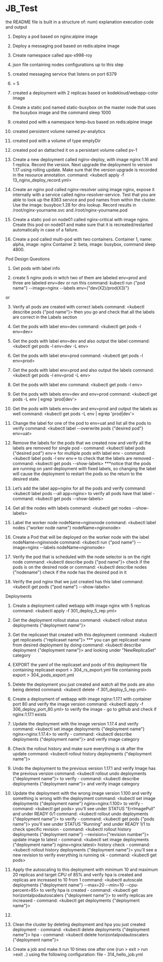# JB_Test
the README file is built in a structure of:
num) explanation
execution code and output


1) Deploy a pod based on nginx:alpine image
<!-- 
ubuntu@ip-172-31-10-80:~/JB_Test$ kubectl apply -f 01_nginx_pod.yml
pod/nginx-pod-roy created
ubuntu@ip-172-31-10-80:~/JB_Test$ kubectl get pods
NAME            READY   STATUS    RESTARTS   AGE
nginx-pod-roy   1/1     Running   0          11s 
 -->

2) Deploy a messaging pod based on redis:alpine image
<!-- 
ubuntu@ip-172-31-10-80:~/JB_Test$ kubectl apply -f 02_messaging_pod.yml
pod/messaging created 
ubuntu@ip-172-31-10-80:~/JB_Test$ kubectl get pods
NAME            READY   STATUS    RESTARTS   AGE
messaging       1/1     Running   0          7s    
 -->

3) Create namespace called apx-x998-roy
<!-- 
ubuntu@ip-172-31-10-80:~/JB_Test$ kubectl apply -f 03_namespace.yml
namespace/apx-x998-roy created
ubuntu@ip-172-31-10-80:~/JB_Test$ kubectl get ns
NAME              STATUS   AGE
apx-x998-roy      Active   5s  
 -->

4) json file containing nodes configurations up to this step
<!-- 
ubuntu@ip-172-31-10-80:~/JB_Test$ kubectl get nodes -o json > 04_tmp_nodes.json
 -->

5) created messaging service that listens on port 6379
<!-- 
ubuntu@ip-172-31-10-80:~/JB_Test$ kubectl apply -f 05_messaging_service.yml
service/messaging-service created
ubuntu@ip-172-31-10-80:~/JB_Test$ kubectl get svc
NAME                TYPE        CLUSTER-IP      EXTERNAL-IP   PORT(S)    AGE
messaging-service   ClusterIP   100.70.60.189   <none>        6379/TCP   5s    
 -->
6) = 5

7) created a deployment with 2 replicas based on kodekloud/webapp-color image
<!-- 
ubuntu@ip-172-31-10-80:~/JB_Test$ kubectl apply -f 07_deploy_2_rep.yml
deployment.apps/hr-web-app created
ubuntu@ip-172-31-10-80:~/JB_Test$ kubectl get deployments.apps hr-web-app
NAME         READY   UP-TO-DATE   AVAILABLE   AGE
hr-web-app   2/2     2            2           16s 
 -->

8) Create a static pod named static-busybox on the master node that uses the busybox
image and the command sleep 1000





9) created pod with a namespace temp-bus based on redis:alpine image
<!-- 
ubuntu@ip-172-31-10-80:~/JB_Test$ kubectl apply -f 09_pod_namespace.yml
namespace/finance-roy created
pod/temp-bus created
ubuntu@ip-172-31-10-80:~/JB_Test$ kubectl get ns
NAME              STATUS   AGE
finance-roy       Active   15s
ubuntu@ip-172-31-10-80:~/JB_Test$ kubectl get pods --namespace=finance-roy
NAME       READY   STATUS    RESTARTS   AGE
temp-bus   1/1     Running   0          2m
 -->

10) created persistent volume named pv-analytics
<!-- 
ubuntu@ip-172-31-10-80:~/JB_Test$ kubectl apply -f 10_persistant_volume.yml
persistentvolume/pv-analytics created
ubuntu@ip-172-31-10-80:~/JB_Test$ kubectl get pv
NAME           CAPACITY   ACCESS MODES   RECLAIM POLICY   STATUS      CLAIM   STORAGECLASS   REASON   AGE
pv-analytics   100Mi      RWX            Retain           Available                                   72s
 -->

11) created pod with a volume of type emptyDir
<!-- 
ubuntu@ip-172-31-10-80:~/JB_Test$ kubectl apply -f 11_redis_storage.yml
pod/redis-storage-roy created
ubuntu@ip-172-31-10-80:~/JB_Test$ kubectl get pods
NAME                          READY   STATUS    RESTARTS   AGE
redis-storage-roy             1/1     Running   0          23s
 -->

12) created pod an dattached it on a persistant volume called pv-1
<!-- 
ubuntu@ip-172-31-10-80:~/JB_Test$ kubectl apply -f 12_pod_pv.yml
persistentvolume/pv-1 created
persistentvolumeclaim/pv-1 created
pod/use-pv-roy created
ubuntu@ip-172-31-10-80:~/JB_Test$ kubectl get pv pv-1
NAME   CAPACITY   ACCESS MODES   RECLAIM POLICY   STATUS      CLAIM   STORAGECLASS   REASON   AGE
pv-1   100Mi      RWO            Retain           Available                                   13s
ubuntu@ip-172-31-10-80:~/JB_Test$ kubectl get pvc pv-1
NAME   STATUS   VOLUME                                     CAPACITY   ACCESS MODES   STORAGECLASS    AGE
pv-1   Bound    pvc-f9245503-487e-4249-913b-52b4f2eac960   1Gi        RWO            kops-ssd-1-17   21s
ubuntu@ip-172-31-10-80:~/JB_Test$ kubectl get pods use-pv-roy
NAME         READY   STATUS    RESTARTS   AGE
use-pv-roy   1/1     Running   0          43s
 -->

13) Create a new deployment called nginx-deploy, with image nginx:1.16 and 1 replica. Record the version. Next upgrade the deployment to version 1.17 using rolling update. Make sure that the version upgrade is recorded in the resource annotation.
command: \<kubectl apply -f 13_nginx_deploy_record.yml\>
<!-- 
ubuntu@ip-172-31-10-80:~/JB_Test$ kubectl apply -f 13_nginx_deploy_record.yml
deployment.apps/nginx-deploy created
ubuntu@ip-172-31-10-80:~/JB_Test$ kubectl get deployments nginx-deploy
NAME           READY   UP-TO-DATE   AVAILABLE   AGE
nginx-deploy   1/1     1            1           17s
ubuntu@ip-172-31-10-80:~/JB_Test$ kubectl set image deployments nginx-deploy nginx=nginx:1.17 --record
deployment.apps/nginx-deploy image updated
ubuntu@ip-172-31-10-80:~/JB_Test$ kubectl describe deployments nginx-deploy
Name:                   nginx-deploy
...
Annotations:            deployment.kubernetes.io/revision: 2
                        kubernetes.io/change-cause: kubectl set image deployments nginx-deploy nginx=nginx:1.17 --record=true
...                        
    Image:        nginx:1.17
 -->

14) Create an nginx pod called nginx-resolver using image nginx, expose it internally with a service called nginx-resolver-service. Test that you are able to look up the 8363 service and pod names from within the cluster. Use the image: busybox:1.28 for dns lookup. Record results in /root/nginx-yourname.svc and /root/nginx-yourname.pod
<!-- 
ubuntu@ip-172-31-15-28:~/JB_Test$ kubectl apply -f 14_deploy_and_service.yml
service/nginx-resolver-service created
pod/nginx-resolver created
ubuntu@ip-172-31-15-28:~/JB_Test$ kubectl get svc nginx-resolver-service
NAME                     TYPE        CLUSTER-IP     EXTERNAL-IP   PORT(S)   AGE
nginx-resolver-service   ClusterIP   100.66.254.0   <none>        80/TCP    10s
ubuntu@ip-172-31-15-28:~/JB_Test$ kubectl get pods nginx-resolver
NAME             READY   STATUS    RESTARTS   AGE
nginx-resolver   1/1     Running   0          20s
ubuntu@ip-172-31-15-28:~/JB_Test$ kubectl run test-nslookup --image=busybox:1.28 -- nslookup nginx-resolver-service
pod/test-nslookup created
ubuntu@ip-172-31-15-28:~/JB_Test$ kubectl logs test-nslookup
Server:    100.64.0.10
Address 1: 100.64.0.10 kube-dns.kube-system.svc.cluster.local

Name:      nginx-resolver-service
Address 1: 100.66.254.0 nginx-resolver-service.default.svc.cluster.local
 -->


15) Create a static pod on node01 called nginx-critical with image nginx. Create this pod
on node01 and make sure that it is recreated/restarted automatically in case of a
failure.


16) Create a pod called multi-pod with two containers.
Container 1, name: alpha, image: nginx
Container 2: beta, image: busybox, command sleep 4800.
<!-- 
ubuntu@ip-172-31-10-80:~/JB_Test$ kubectl apply -f 16_pod_2_containers.yml
pod/multi-pod created
ubuntu@ip-172-31-10-80:~/JB_Test$ kubectl get pods
NAME                           READY   STATUS    RESTARTS   AGE
multi-pod                      2/2     Running   0          46s
ubuntu@ip-172-31-10-80:~/JB_Test$ kubectl describe pods multi-pod
Name:         multi-pod
...
Containers:
  alpha:
...
  beta:
...
    Command:
      sleep
    Args:
      4800
 -->


Pod Design Questions

1) Get pods with label info
<!-- 
ubuntu@ip-172-31-10-80:~/JB_Test$ kubectl get pods --show-labels
NAME                           READY   STATUS    RESTARTS   AGE     LABELS
messaging                      1/1     Running   0          45m     tier=msg
multi-pod                      2/2     Running   0          3m43s   <none>
use-pv-roy                     1/1     Running   0          15m     run=use-pv-roy
 -->

2) create 5 nginx pods in witch two of them are labeled env=prod and three are labeled env=dev
or run this command: kubectl run {"pod name"} --image=nginx --labels env={"dev(X2)/prod(X3)"}
<!-- 
ubuntu@ip-172-31-10-80:~/JB_Test$ kubectl apply -f 202_nginx_pods.yml
deployment.apps/deploy-dev created
deployment.apps/deploy-prod created
ubuntu@ip-172-31-10-80:~/JB_Test$ kubectl get deployments.apps
NAME           READY   UP-TO-DATE   AVAILABLE   AGE
deploy-dev     3/3     3            3           2m49s
deploy-prod    2/2     2            2           2m49s
 -->
or










3) Verify all pods are created with correct labels
command: \<kubectl describe pods {"pod name"}\>
then you go and check that all the labels are correct in the Labels section





4) Get the pods with label env=dev
command: \<kubectl get pods -l env=dev\>





5) Get the pods with label env=dev and also output the label
command: \<kubectl get pods -l env=dev -L env\>

6) Get the pods with label env=prod
command: \<kubectl get pods -l env=prod\>

7) Get the pods with label env=prod and also output the labels
command: \<kubectl get pods -l env=prod -L env\>

8) Get the pods with label env
command: \<kubectl get pods -l env\>

9) Get the pods with labels env=dev and env=prod
command: \<kubectl get pods -L env | egrep 'prod|dev'\>

10) Get the pods with labels env=dev and env=prod and output the labels as well
command: \<kubectl get pods -L env | egrep 'prod|dev'\>

11) Change the label for one of the pod to env=uat and list all the pods to verify
command: \<kubectl label --overwrite pods {"desired pod"} env=uat\>

12) Remove the labels for the pods that we created now and verify all the labels are removed
for single pod - command: \<kubectl label pods {"desired pod"} env-\>
for multiple pods with label env - command: \<kubectl label pods -l env env-\>
to check that the labels are removed - command: \<kubectl get pods --show-labels\>
***notice that the pods are running on yaml deployment with fixed labels, so changing the label will cause the deployment to restart the pods so the return to the desired state.

13) Let’s add the label app=nginx for all the pods and verify 
command: \<kubectl label pods --all app=nginx\>
to verify all pods have that label - command: \<kubectl get pods --show-labels\>

14) Get all the nodes with labels
command: \<kubectl get nodes --show-labels\>

15) Label the worker node nodeName=nginxnode
command: \<kubectl label nodes {"worker node name"} nodeName=nginxnode\>     

16) Create a Pod that will be deployed on the worker node with the label nodeName=nginxnode
command: \<kubectl run {"pod name"} --image=nginx --labels nodeName=nginxnode\>

17) Verify the pod that is scheduled with the node selector is on the right node
command: \<kubectl describe pods {"pod name"}\>
check if the pods is on the desired node
or command: \<kubectl describe nodes {"nodename"}
check if the node has the desired pod in it

18) Verify the pod nginx that we just created has this label
command: \<kubectl get pods {"pod name"} --show-labels\>


Deployments

1) Create a deployment called webapp with image nginx with 5 replicas
command: \<kubectl apply -f 301_deploy_5_rep.yml\>

2) Get the deployment rollout status
command: \<kubectl rollout status deployments {"deployment name"}\>

3) Get the replicaset that created with this deployment
command: \<kubectl get replicasets {"replicaset name"}\>
*** you can get replicaset name from desired deployment by doing command: \<kubectl describe deployment {"deployment name"}\> and looking under "NewReplicaSet" category

4) EXPORT the yaml of the replicaset and pods of this deployment
file containing replicaset export > 304_rs_export.yml
file containing pods export > 304_pods_export.yml

5) Delete the deployment you just created and watch all the pods are also being deleted
command: \<kubectl delete -f 301_deploy_5_rep.yml\>

6) Create a deployment of webapp with image nginx:1.17.1 with container port 80 and verify the image version
command: \<kubectl apply -f 306_deploy_port_80.yml\>
to verify the image - go to github and check if nginx:1.17.1 exists

7) Update the deployment with the image version 1.17.4 and verify
command: \<kubectl set image deployments {"deployment name"} nginx=nginx:1.17.4\>
to verify - command: \<kubectl describe deployments {"deployment name"}\> and verify image category

8) Check the rollout history and make sure everything is ok after the update
command: \<kubectl rollout history deployments {"deployment name"}\>

9) Undo the deployment to the previous version 1.17.1 and verify Image has the previous version
command: \<kubectl rollout undo deployments {"deployment name"}\>
to verify - command: \<kubectl describe deployments {"deployment name"}\> and verify image category

10) Update the deployment with the wrong image version 1.100 and verify something is wrong with the deployment
command: \<kubectl set image deployments {"deployment name"} nginx=nginx:1.100\>
to verify - command: \<kubectl get pods\> you'll see under STATUS "ErrImagePull" and under READY 0/1
command: \<kubectl rollout undo deployments {"deployment name"}\>
to verify - command: \<kubectl get pods {"pods name"}\> you'll see under STATUS "Running" and under READY 1/1
to check specific revision - command: \<kubectl rollout history deployments {"deployment name"} --revision={"revision number"}\>
update image to latest - command: \<kubectl set image deployments {"deployment name"} nginx=nginx:latest\>
history check - command: \<kubectl rollout history deployments {"deployment name"}\> you'll see a new revision
to verify everything is running ok - command: \<kubectl get pods\>

11) Apply the autoscaling to this deployment with minimum 10 and maximum 20 replicas and target CPU of 85% and verify hpa is created and replicas are increased to 10 from 1
command: \<kubectl autoscale deployments {"deployment name"} --max=20 --min=10 --cpu-percent=85\>
to verify hpa is created - command: \<kubectl get horizontalpodautoscalers {"deployment name"}\>
to verify replicas are increased - command: \<kubectl get deployments {"deployment name"}\>

12)

13) Clean the cluster by deleting deployment and hpa you just created
deployment - command: \<kubectl delete deployments {"deployment name"}\>
hpa - command: \<kubectl delete horizontalpodautoscalers {"deployment name"}\>


14) Create a job and make it run 10 times one after one (run > exit > run >exit ..) using the following configuration:
file - 314_hello_job.yml
